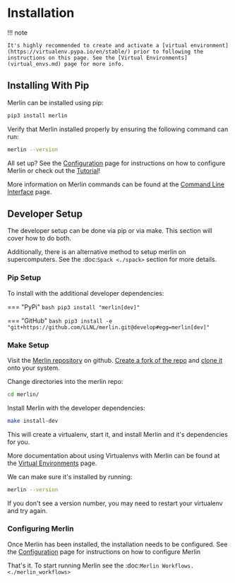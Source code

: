 # Installation

!!! note

    It's highly recommended to create and activate a [virtual environment](https://virtualenv.pypa.io/en/stable/) prior to following the instructions on this page. See the [Virtual Environments](virtual_envs.md) page for more info.

## Installing With Pip

Merlin can be installed using pip:

```bash
pip3 install merlin
```

Verify that Merlin installed properly by ensuring the following command can run:

```bash
merlin --version
```

All set up? See the [Configuration](configuration.md) page for instructions on how to configure Merlin or check out the [Tutorial](../tutorial/index.md)!

More information on Merlin commands can be found at the [Command Line Interface](command_line.md) page.

## Developer Setup

The developer setup can be done via pip or via make. This section will cover how to do both.

Additionally, there is an alternative method to setup merlin on supercomputers. See the :doc:`Spack <./spack>` section for more details.

### Pip Setup

To install with the additional developer dependencies:

=== "PyPi"
    ```bash
    pip3 install "merlin[dev]"
    ```

=== "GitHub"
    ```bash
    pip3 install -e "git+https://github.com/LLNL/merlin.git@develop#egg=merlin[dev]"
    ```

### Make Setup

Visit the [Merlin repository](https://github.com/LLNL/merlin/) on github. [Create a fork of the repo](https://docs.github.com/en/get-started/quickstart/fork-a-repo) and [clone it](https://docs.github.com/en/get-started/quickstart/fork-a-repo#cloning-your-forked-repository) onto your system.

Change directories into the merlin repo:

```bash
cd merlin/
```

Install Merlin with the developer dependencies:

```bash
make install-dev
```

This will create a virtualenv, start it, and install Merlin and it's dependencies for you.

More documentation about using Virtualenvs with Merlin can be found at the [Virtual Environments](virtual_envs.md) page.

We can make sure it's installed by running:

```bash
merlin --version
```

If you don't see a version number, you may need to restart your virtualenv and try again. 

### Configuring Merlin

Once Merlin has been installed, the installation needs to be configured. See the [Configuration](configuration.md) page for instructions on how to configure Merlin

That's it. To start running Merlin see the :doc:`Merlin Workflows. <./merlin_workflows>`
